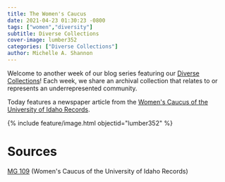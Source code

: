 ```yaml
---
title: The Women's Caucus
date: 2021-04-23 01:30:23 -0800
tags: ["women","diversity"]
subtitle: Diverse Collections
cover-image: lumber352
categories: ["Diverse Collections"]
author: Michelle A. Shannon
---
```


Welcome to another week of our blog series featuring our [Diverse Collections](https://harvester.lib.uidaho.edu/series/diversecollections.html)! Each week, we share an archival collection that relates to or represents an underrepresented community.

Today features a newspaper article from the [Women's Caucus of the University of Idaho Records](https://archiveswest.orbiscascade.org/ark:/80444/xv26340). 

{% include feature/image.html objectid="lumber352" %}

# Sources

[MG 109](https://archiveswest.orbiscascade.org/ark:/80444/xv26340) (Women's Caucus of the University of Idaho Records)